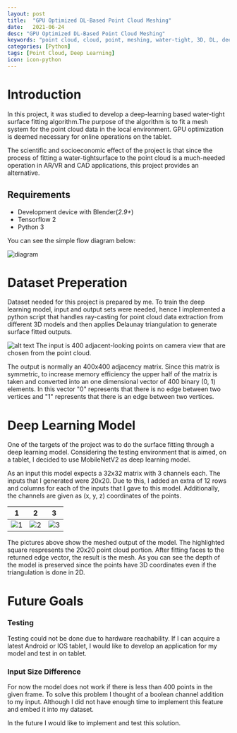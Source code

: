 ```yaml
---
layout: post
title:  "GPU Optimized DL-Based Point Cloud Meshing"
date:   2021-06-24
desc: "GPU Optimized DL-Based Point Cloud Meshing"
keywords: "point cloud, cloud, point, meshing, water-tight, 3D, DL, deep learning"
categories: [Python]
tags: [Point Cloud, Deep Learning]
icon: icon-python
---
```


# Introduction

In  this project,  it  was  studied  to  develop  a  deep-learning  based  water-tight  surface fitting algorithm.The purpose of the algorithm is to fit a mesh system for the point cloud  data  in  the  local  environment.  GPU  optimization  is  deemed  necessary  for online operations on the tablet.

The scientific  and socioeconomic  effect of  the  project  is  that since the  process  of fitting a water-tightsurface to the point cloud is a much-needed operation in AR/VR and CAD applications, this project provides an alternative.

## Requirements
* Development device with Blender(_2.9+_)
* Tensorflow 2
* Python 3

You can see the simple flow diagram below:

![diagram](https://user-images.githubusercontent.com/32648694/125750045-11545641-6096-4a10-accd-eab81cc1874c.PNG)


# Dataset Preperation

Dataset needed for this project is prepared by me. To train the deep learning model, input and output sets were needed, hence I implemented a python script that handles ray-casting for point cloud data extraction from different 3D models and then applies Delaunay triangulation to generate surface fitted outputs. 

![alt text](https://mathworld.wolfram.com/images/eps-gif/DelaunayTriangulation_1000.gif "Delaunay Triangulation")
The input is 400 adjacent-looking points on camera view that are chosen from the point cloud.

The output is normally an 400x400 adjacency matrix. Since this matrix is symmetric, to increase memory efficiency the upper half of the matrix is taken and converted into an one dimensional vector of 400 binary (0, 1) elements. In this vector "0" represents that there is no edge between two vertices and "1" represents that there is an edge between two vertices.

# Deep Learning Model

One of the targets of the project was to do the surface fitting through a deep learning model. Considering the testing environment that is aimed, on a tablet, I decided to use MobileNetV2 as deep learning model.

As an input this model expects a 32x32 matrix with 3 channels each. The inputs that I generated were 20x20. Due to this, I added an extra of 12 rows and columns for each of the inputs that I gave to this model. Additionally, the channels are given as (x, y, z) coordinates of the points.

 1|2 |3
:-------------------------:|:-------------------------:|:-------------------------:
![1](https://user-images.githubusercontent.com/32648694/125749880-0f76bc98-bee9-4dd3-863b-dd29528f98c3.PNG)  |  ![2](https://user-images.githubusercontent.com/32648694/125749932-be7c2154-3841-4732-9e91-f3684aaf5d38.PNG)| ![3](https://user-images.githubusercontent.com/32648694/125749965-a736181f-def5-449b-a89a-9c6de7c83c92.PNG)






The pictures above show the meshed output of the model. The highlighted square respresents the 20x20 point cloud portion. After fitting faces to the returned edge vector, the result is the mesh. As you can see the depth of the model is preserved since the points have 3D coordinates even if the triangulation is done in 2D. 

# Future Goals

### Testing

Testing could not be done due to hardware reachability. If I can acquire a latest Android or IOS tablet, I would like to develop an application for my model and test in on tablet.

### Input Size Difference

For now the model does not work if there is less than 400 points in the given frame. To solve this problem I thought of a boolean channel addition to my input. Although I did not have enough time to implement this feature and embed it into my dataset. 

In the future I would like to implement and test this solution.
